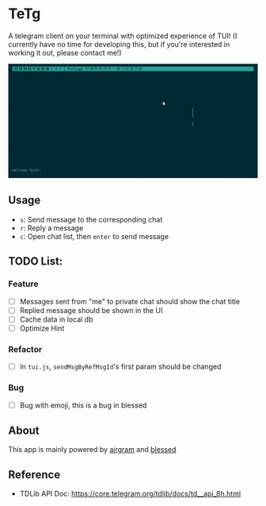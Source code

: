 # TeTg
A telegram client on your terminal with optimized experience of TUI!
(I currently have no time for developing this, but if you're interested in working it out, please contact me!)

![](./imgs/example.gif)

## Usage
- `s`: Send message to the corresponding chat
- `r`: Reply a message
- `c`: Open chat list, then `enter` to send message

## TODO List:
### Feature
- [ ] Messages sent from "me" to private chat should show the chat title
- [ ] Replied message should be shown in the UI
- [ ] Cache data in local db
- [ ] Optimize Hint

### Refactor
- [ ] In `tui.js`, `sendMsgByRefMsgId`'s first param should be changed

### Bug
- [ ] Bug with emoji, this is a bug in blessed

## About
This app is mainly powered by [airgram](https://github.com/airgram/airgram) and [blessed](https://github.com/chjj/blessed)

## Reference
- TDLib API Doc: https://core.telegram.org/tdlib/docs/td__api_8h.html
